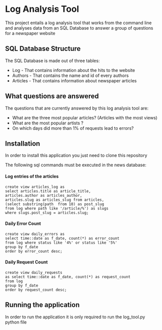 # Log Analysis Tool

This project entails a log analysis tool that works from the command line and analyses data from an SQL Database to answer a group of questions for a newspaper website

## SQL Database Structure

The SQL Database is made out of three tables:

* Log - That contains information about the hits to the website
* Authors - That contains the name and id of every authors
* Articles - That contains information about newspaper articles


## What questions are answered

The questions that are currently answered by this log analysis tool are:

* What are the three most popular articles? (Articles with the most views)
* What are the most popular artists ?
* On which days did more than 1% of requests lead to errors?

## Installation

In order to install this application you just need to clone this repository

The following sql commands must be executed in the  news database:

#### Log entries of the articles

```
create view articles_log as
select articles.title as article_title,
articles.author as articles_author,
articles.slug as articles_slug from articles,
(select substring(path  from 10) as post_slug
from log where path like '/article/%') as slugs
where slugs.post_slug = articles.slug;

```
#### Daily Error Count

```
create view daily_errors as
select time::date as f_date, count(*) as error_count
from log where status like '4%' or status like '5%'
group by f_date
order by error_count desc;
```

#### Daily Request Count

```
create view daily_requests
as select time::date as f_date, count(*) as request_count
from log
group by f_date
order by request_count desc;
```

## Running the application

In order to run the application it is only required to run the
log_tool.py python file
